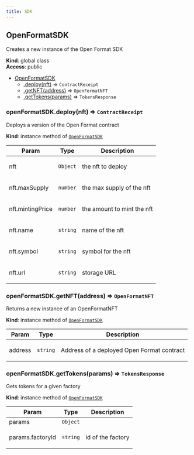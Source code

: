 ```yaml
---
title: SDK
---
```


<a name="OpenFormatSDK"></a>

## OpenFormatSDK
<p>Creates a new instance of the Open Format SDK</p>

**Kind**: global class  
**Access**: public  

* [OpenFormatSDK](#OpenFormatSDK)
    * [.deploy(nft)](#OpenFormatSDK+deploy) ⇒ <code>ContractReceipt</code>
    * [.getNFT(address)](#OpenFormatSDK+getNFT) ⇒ <code>OpenFormatNFT</code>
    * [.getTokens(params)](#OpenFormatSDK+getTokens) ⇒ <code>TokensResponse</code>

<a name="OpenFormatSDK+deploy"></a>

### openFormatSDK.deploy(nft) ⇒ <code>ContractReceipt</code>
<p>Deploys a version of the Open Format contract</p>

**Kind**: instance method of [<code>OpenFormatSDK</code>](#OpenFormatSDK)  

| Param | Type | Description |
| --- | --- | --- |
| nft | <code>Object</code> | <p>the nft to deploy</p> |
| nft.maxSupply | <code>number</code> | <p>the max supply of the nft</p> |
| nft.mintingPrice | <code>number</code> | <p>the amount to mint the nft</p> |
| nft.name | <code>string</code> | <p>name of the nft</p> |
| nft.symbol | <code>string</code> | <p>symbol for the nft</p> |
| nft.url | <code>string</code> | <p>storage URL</p> |

<a name="OpenFormatSDK+getNFT"></a>

### openFormatSDK.getNFT(address) ⇒ <code>OpenFormatNFT</code>
<p>Returns a new instance of an OpenFormatNFT</p>

**Kind**: instance method of [<code>OpenFormatSDK</code>](#OpenFormatSDK)  

| Param | Type | Description |
| --- | --- | --- |
| address | <code>string</code> | <p>Address of a deployed Open Format contract</p> |

<a name="OpenFormatSDK+getTokens"></a>

### openFormatSDK.getTokens(params) ⇒ <code>TokensResponse</code>
<p>Gets tokens for a given factory</p>

**Kind**: instance method of [<code>OpenFormatSDK</code>](#OpenFormatSDK)  

| Param | Type | Description |
| --- | --- | --- |
| params | <code>Object</code> |  |
| params.factoryId | <code>string</code> | <p>id of the factory</p> |

